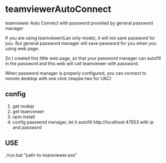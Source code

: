 # teamviewerAutoConnect
teamviewer Auto Connect with password provided by general password manager

If you are using teamviewer(Lan only mode), it will not save password for you. But general password manager will save password for you when you using web page.

So I created this little web page, so that your password manager can autofill in the password and this web will call teamviewer with password.

When password manager is properly configured, you can connect to remote desktop with one click (maybe two for UAC)

## config

1. get nodejs
2. get teamviewer
3. npm install
4. config password manager, let it autofill http://localhost:47653 with ip and password

## USE

./run.bat "path-to-teamviewer.exe"